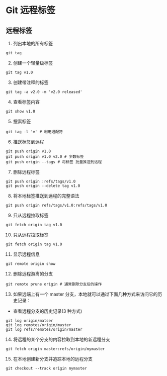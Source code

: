 # Git 远程标签
## 远程标签
1. 列出本地的所有标签
```
git tag
```
2. 创建一个轻量级标签
```
git tag v1.0
```
3. 创建带注释的标签
```
git tag -a v2.0 -m 'v2.0 released'
```
4. 查看标签内容
```
git show v1.0
```
5. 搜索标签
```
git tag -l 'v' # 利用通配符
```
6. 推送标签到远程
```
git push origin v1.0
git push origin v1.0 v2.0 # 少数标签
git push origin --tags # 将标签 批量推送到远程
```
7. 删除远程标签
```
git push origin :refs/tags/v1.0
git push origin --delete tag v1.0
```
8. 将本地标签推送到远程的完整语法
```
git push origin refs/tags/v1.0:refs/tags/v1.0
```
9. 只从远程拉取标签
```
git fetch origin tag v1.0
```
10. 只从远程拉取标签
```
git fetch origin tag v1.0
```
11. 显示远程信息
```
git remote origin show
```
12. 删除远程游离的分支
```
git remote prune origin # 通常删除分支后的操作
```
13. 如果远端上有一个 master 分支，本地就可以通过下面几种方式来访问它的历史记录：
  - 查看远程分支的历史记录(3 种方式)
```
git log origin/matser
git log remotes/origin/master
git log refs/remotes/origin/master
```
14. 将远程的某个分支的内容拉取到本地的新远程分支
```
git fetch origin master:refs/origin/mymaster
```
15. 在本地创建新分支并追踪本地的远程分支
```
git checkout --track origin mymaster
```
